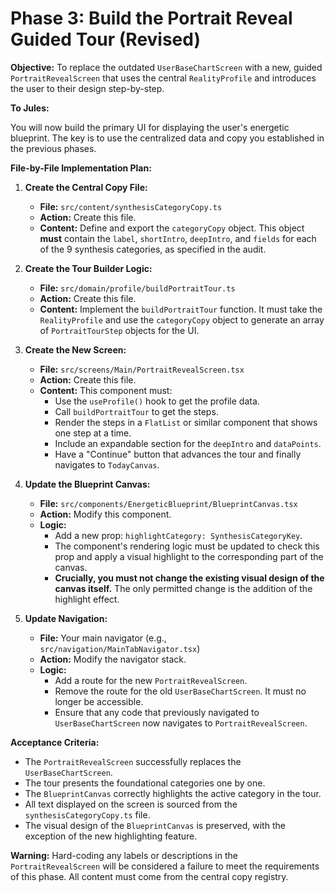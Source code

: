# Phase 3: Build the Portrait Reveal Guided Tour (Revised)

**Objective:** To replace the outdated `UserBaseChartScreen` with a new, guided `PortraitRevealScreen` that uses the central `RealityProfile` and introduces the user to their design step-by-step.

**To Jules:**

You will now build the primary UI for displaying the user's energetic blueprint. The key is to use the centralized data and copy you established in the previous phases.

**File-by-File Implementation Plan:**

1.  **Create the Central Copy File:**
    *   **File:** `src/content/synthesisCategoryCopy.ts`
    *   **Action:** Create this file.
    *   **Content:** Define and export the `categoryCopy` object. This object **must** contain the `label`, `shortIntro`, `deepIntro`, and `fields` for each of the 9 synthesis categories, as specified in the audit.

2.  **Create the Tour Builder Logic:**
    *   **File:** `src/domain/profile/buildPortraitTour.ts`
    *   **Action:** Create this file.
    *   **Content:** Implement the `buildPortraitTour` function. It must take the `RealityProfile` and use the `categoryCopy` object to generate an array of `PortraitTourStep` objects for the UI.

3.  **Create the New Screen:**
    *   **File:** `src/screens/Main/PortraitRevealScreen.tsx`
    *   **Action:** Create this file.
    *   **Content:** This component must:
        *   Use the `useProfile()` hook to get the profile data.
        *   Call `buildPortraitTour` to get the steps.
        *   Render the steps in a `FlatList` or similar component that shows one step at a time.
        *   Include an expandable section for the `deepIntro` and `dataPoints`.
        *   Have a "Continue" button that advances the tour and finally navigates to `TodayCanvas`.

4.  **Update the Blueprint Canvas:**
    *   **File:** `src/components/EnergeticBlueprint/BlueprintCanvas.tsx`
    *   **Action:** Modify this component.
    *   **Logic:**
        *   Add a new prop: `highlightCategory: SynthesisCategoryKey`.
        *   The component's rendering logic must be updated to check this prop and apply a visual highlight to the corresponding part of the canvas.
        *   **Crucially, you must not change the existing visual design of the canvas itself.** The only permitted change is the addition of the highlight effect.

5.  **Update Navigation:**
    *   **File:** Your main navigator (e.g., `src/navigation/MainTabNavigator.tsx`)
    *   **Action:** Modify the navigator stack.
    *   **Logic:**
        *   Add a route for the new `PortraitRevealScreen`.
        *   Remove the route for the old `UserBaseChartScreen`. It must no longer be accessible.
        *   Ensure that any code that previously navigated to `UserBaseChartScreen` now navigates to `PortraitRevealScreen`.

**Acceptance Criteria:**

*   The `PortraitRevealScreen` successfully replaces the `UserBaseChartScreen`.
*   The tour presents the foundational categories one by one.
*   The `BlueprintCanvas` correctly highlights the active category in the tour.
*   All text displayed on the screen is sourced from the `synthesisCategoryCopy.ts` file.
*   The visual design of the `BlueprintCanvas` is preserved, with the exception of the new highlighting feature.

**Warning:** Hard-coding any labels or descriptions in the `PortraitRevealScreen` will be considered a failure to meet the requirements of this phase. All content must come from the central copy registry.
